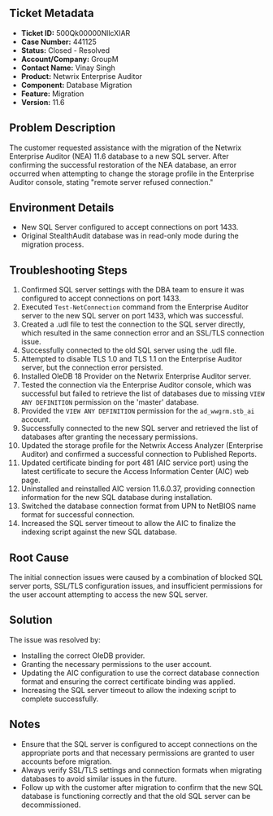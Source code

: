 ## Ticket Metadata
- **Ticket ID:** 500Qk00000NllcXIAR
- **Case Number:** 441125
- **Status:** Closed - Resolved
- **Account/Company:** GroupM
- **Contact Name:** Vinay Singh
- **Product:** Netwrix Enterprise Auditor
- **Component:** Database Migration
- **Feature:** Migration
- **Version:** 11.6

## Problem Description
The customer requested assistance with the migration of the Netwrix Enterprise Auditor (NEA) 11.6 database to a new SQL server. After confirming the successful restoration of the NEA database, an error occurred when attempting to change the storage profile in the Enterprise Auditor console, stating "remote server refused connection."

## Environment Details
- New SQL Server configured to accept connections on port 1433.
- Original StealthAudit database was in read-only mode during the migration process.

## Troubleshooting Steps
1. Confirmed SQL server settings with the DBA team to ensure it was configured to accept connections on port 1433.
2. Executed `Test-NetConnection` command from the Enterprise Auditor server to the new SQL server on port 1433, which was successful.
3. Created a .udl file to test the connection to the SQL server directly, which resulted in the same connection error and an SSL/TLS connection issue.
4. Successfully connected to the old SQL server using the .udl file.
5. Attempted to disable TLS 1.0 and TLS 1.1 on the Enterprise Auditor server, but the connection error persisted.
6. Installed OleDB 18 Provider on the Netwrix Enterprise Auditor server.
7. Tested the connection via the Enterprise Auditor console, which was successful but failed to retrieve the list of databases due to missing `VIEW ANY DEFINITION` permission on the 'master' database.
8. Provided the `VIEW ANY DEFINITION` permission for the `ad_wwgrm.stb_ai` account.
9. Successfully connected to the new SQL server and retrieved the list of databases after granting the necessary permissions.
10. Updated the storage profile for the Netwrix Access Analyzer (Enterprise Auditor) and confirmed a successful connection to Published Reports.
11. Updated certificate binding for port 481 (AIC service port) using the latest certificate to secure the Access Information Center (AIC) web page.
12. Uninstalled and reinstalled AIC version 11.6.0.37, providing connection information for the new SQL database during installation.
13. Switched the database connection format from UPN to NetBIOS name format for successful connection.
14. Increased the SQL server timeout to allow the AIC to finalize the indexing script against the new SQL database.

## Root Cause
The initial connection issues were caused by a combination of blocked SQL server ports, SSL/TLS configuration issues, and insufficient permissions for the user account attempting to access the new SQL server.

## Solution
The issue was resolved by:
- Installing the correct OleDB provider.
- Granting the necessary permissions to the user account.
- Updating the AIC configuration to use the correct database connection format and ensuring the correct certificate binding was applied.
- Increasing the SQL server timeout to allow the indexing script to complete successfully.

## Notes
- Ensure that the SQL server is configured to accept connections on the appropriate ports and that necessary permissions are granted to user accounts before migration.
- Always verify SSL/TLS settings and connection formats when migrating databases to avoid similar issues in the future.
- Follow up with the customer after migration to confirm that the new SQL database is functioning correctly and that the old SQL server can be decommissioned.